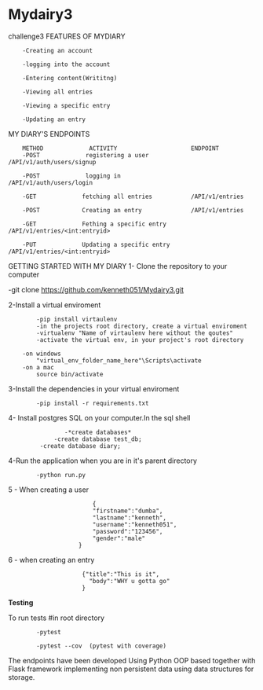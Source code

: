 # Mydairy3
challenge3
FEATURES OF MYDIARY

		-Creating an account

		-logging into the account

		-Entering content(Writitng)

		-Viewing all entries

		-Viewing a specific entry

		-Updating an entry
MY DIARY'S ENDPOINTS

		METHOD             ACTIVITY                     ENDPOINT
		-POST             registering a user            /API/v1/auth/users/signup
		
		-POST             logging in                    /API/v1/auth/users/login

		-GET             fetching all entries           /API/v1/entries

		-POST            Creating an entry              /API/v1/entries

		-GET             Fething a specific entry       /API/v1/entries/<int:entryid>

		-PUT             Updating a specific entry      /API/v1/entries/<int:entryid>
		
GETTING STARTED WITH MY DIARY
1- Clone the repository to your computer

-git clone https://github.com/kenneth051/Mydairy3.git 
 
 2-Install a virtual enviroment
 
			-pip install virtaulenv
			-in the projects root directory, create a virtual enviroment
			-virtualenv "Name of virtaulenv here without the qoutes"
			-activate the virtual env, in your project's root directory

		-on windows
			"virtual_env_folder_name_here"\Scripts\activate
        -on a mac
            source bin/activate

3-Install the dependencies in your virtual enviroment

		    -pip install -r requirements.txt

4- Install postgres SQL on your computer.In the sql shell

                    -*create databases*
		         -create database test_db;
			 -create database diary;

4-Run the application when you are in it's parent directory

		    -python run.py
 5 - When creating a user

							{
							"firstname":"dumba",
							"lastname":"kenneth",
							"username":"kenneth051",
							"password":"123456",
							"gender":"male"
						}

6 - when creating an entry    


                         {"title":"This is it",
						   "body":"WHY u gotta go"
						 }

						 
**Testing**

To run tests
#in root directory

            -pytest

            -pytest --cov  (pytest with coverage)


 The endpoints have been developed Using Python OOP based together with Flask framework implementing non persistent data using data structures for storage.
 
